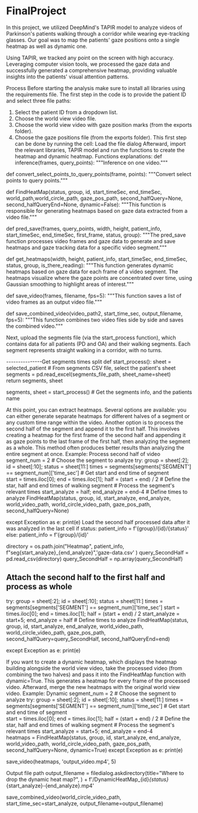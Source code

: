 # FinalProject
In this project, we utilized DeepMind's TAPIR model to analyze videos of Parkinson's patients walking through a corridor while wearing eye-tracking glasses. Our goal was to map the patients' gaze positions onto a single heatmap as well as dynamic one.

Using TAPIR, we tracked any point on the screen with high accuracy. Leveraging computer vision tools, we processed the gaze data and successfully generated a comprehensive heatmap, providing valuable insights into the patients' visual attention patterns.

Process
Before starting the analysis make sure to install all libraries using the requirements file.
The first step in the code is to provide the patient ID and select three file paths:
1.	Select the patient ID from a dropdown list.
2.	Choose the world view video file.
3.	Choose the world view video with gaze position marks (from the exports folder).
4.	Choose the gaze positions file (from the exports folder).
This first step can be done by running the cell: Load the file dialog
Afterward, import the relevant libraries, TAPIR model and run the functions to create the heatmap and dynamic heatmap.
Functions explanations:
def inference(frames, query_points):
    """Inference on one video."""

def convert_select_points_to_query_points(frame, points):
    """Convert select points to query points."""

def FindHeatMap(status, group, id, start_timeSec, end_timeSec, world_path,world_circle_path, gaze_pos_path, second_halfQuery=None, second_halfQueryEnd=None, dynamic=False):
    """This function is responsible for generating heatmaps based on gaze data extracted from a video file."""

def pred_save(frames, query_points, width, height, patient_info, start_timeSec, end_timeSec, first_frame, status, group):
    """The pred_save function processes video frames and gaze data to generate and save heatmaps and gaze tracking data for a specific video segment."""

def get_heatmaps(width, height, patient_info, start_timeSec, end_timeSec, status, group, is_there_reading):
    """This function generates dynamic heatmaps based on gaze data for each frame of a video segment. The heatmaps visualize
    where the gaze points are concentrated over time, using Gaussian smoothing to highlight areas of interest."""

def save_video(frames, filename, fps=5):
    """This function saves a list of video frames as an output video file."""

def save_combined_video(video_path2, start_time_sec, output_filename, fps=5):
    """This function combines two video files side by side and saves the combined video."""




Next, upload the segments file (via the start_process function), which contains data for all patients (PD and OA) and their walking segments. Each segment represents straight walking in a corridor, with no turns.

---------------Get segments times split
def start_process():
    sheet = selected_patient                                                # From segments CSV file, select the patient's sheet
    segments = pd.read_excel(segments_file_path, sheet_name=sheet)  
    return segments, sheet

segments, sheet = start_process()                                           # Get the segments info, and the patients name

At this point, you can extract heatmaps. Several options are available: you can either generate separate heatmaps for different halves of a segment or any custom time range within the video. Another option is to process the second half of the segment and append it to the first half. This involves creating a heatmap for the first frame of the second half and appending it as gaze points to the last frame of the first half, then analyzing the segment as a whole. This method often produces better results than analyzing the entire segment at once.
Example:
Process second half of video
segment_num = 2                                                             # Choose the segment to analyze
try:
    group = sheet[:2]; id = sheet[:10];  status = sheet[11:]
    times = segments[segments['SEGMENT'] == segment_num]['time_sec']        # Get start and end time of segment    
    start = times.iloc[0]; end = times.iloc[1]; half = (start + end) / 2    # Define the star, half and end times of walking segment
    # Process the segment's relevant times
    start_analyze = half; end_analyze = end-4                               # Define times to analyze
    FindHeatMap(status, group, id, start_analyze, end_analyze, world_video_path, world_circle_video_path, gaze_pos_path, second_halfQuery=None)

except Exception as e:
    print(e)
Load the second half processed data after it was analyzed in the last cell
if status:
    patient_info = f'{group}/{id}/{status}'
else:
    patient_info = f'{group}/{id}'

directory = os.path.join("Heatmap", patient_info, f"seg{start_analyze}_{end_analyze}",'gaze-data.csv' )
query_SecondHalf = pd.read_csv(directory)
query_SecondHalf = np.array(query_SecondHalf)

## Attach the second half to the first half and process as whole
try:
    group = sheet[:2]; id = sheet[:10];  status = sheet[11:]
    times = segments[segments['SEGMENT'] == segment_num]['time_sec']
    start = times.iloc[0]; end = times.iloc[1]; half = (start + end) / 2
    start_analyze = start+5; end_analyze = half                                # Define times to analyze
    FindHeatMap(status, group, id, start_analyze, end_analyze, world_video_path, world_circle_video_path, gaze_pos_path, second_halfQuery=query_SecondHalf, second_halfQueryEnd=end)

except Exception as e:
    print(e)

If you want to create a dynamic heatmap, which displays the heatmap building alongside the world view video, take the processed video (from combining the two halves) and pass it into the FindHeatMap function with dynamic=True. This generates a heatmap for every frame of the processed video. Afterward, merge the new heatmaps with the original world view video.
Example:
Dynamic
segment_num = 2                                                             # Choose the segment to analyze
try:
    group = sheet[:2]; id = sheet[:10];  status = sheet[11:]
    times = segments[segments['SEGMENT'] == segment_num]['time_sec']        # Get start and end time of segment    
    start = times.iloc[0]; end = times.iloc[1]; half = (start + end) / 2    # Define the star, half and end times of walking segment
    # Process the segment's relevant times
    start_analyze = start+5; end_analyze = end-4               
    heatmaps = FindHeatMap(status, group, id, start_analyze, end_analyze, world_video_path, world_circle_video_path, gaze_pos_path, second_halfQuery=None, dynamic=True)
except Exception as e:
    print(e)

save_video(heatmaps, 'output_video.mp4', 5)

Output file path
output_filename = filedialog.askdirectory(title="Where to drop the dynamic heat map?",
) + f'/DynamicHeatMap_{id}_{status}_{start_analyze}-{end_analyze}.mp4'

save_combined_video(world_circle_video_path, start_time_sec=start_analyze, output_filename=output_filename)


